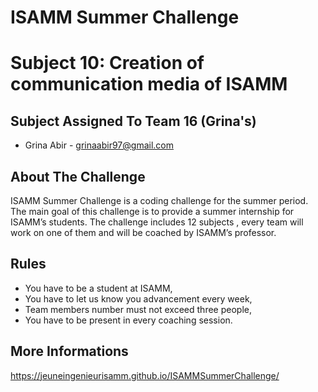 # ISAMM Summer Challenge
# Subject 10: Creation of communication media of ISAMM

## Subject Assigned To Team 16 (Grina's)
* Grina Abir - grinaabir97@gmail.com

## About The Challenge
ISAMM Summer Challenge is a coding challenge for the summer period.
The main goal of this challenge is to provide a summer internship for ISAMM’s students.
The challenge includes 12 subjects , every team will work on one of them and will be coached by ISAMM’s professor.

## Rules
* You have to be a student at ISAMM,
* You have to let us know you advancement every week,
* Team members number must not exceed three people,
* You have to be present in every coaching session.

## More Informations
https://jeuneingenieurisamm.github.io/ISAMMSummerChallenge/
